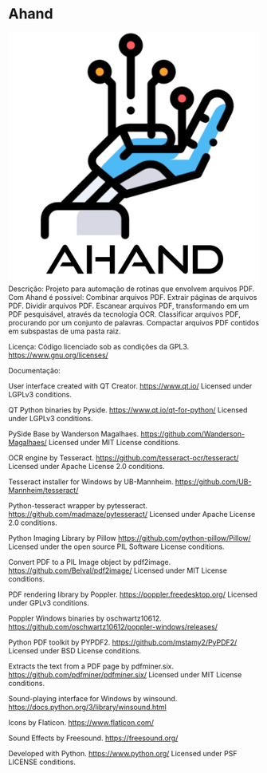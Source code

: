 # Ahand
![logoahand](logofull.png)
Descrição:
    Projeto para automação de rotinas que envolvem arquivos PDF.
    Com Ahand é possível:
    Combinar arquivos PDF.
    Extrair páginas de arquivos PDF.
    Dividir arquivos PDF.
    Escanear arquivos PDF, transformando em um PDF pesquisável, através da tecnologia OCR.
    Classificar arquivos PDF, procurando por um conjunto de palavras.
    Compactar arquivos PDF contidos em subspastas de uma pasta raiz.
    
Licença:
    Código licenciado sob as condições da GPL3.
    https://www.gnu.org/licenses/
    
Documentação:

User interface created with QT Creator.
https://www.qt.io/
Licensed under LGPLv3 conditions.

QT Python binaries by Pyside.
https://www.qt.io/qt-for-python/
Licensed under LGPLv3 conditions.

PySide Base by Wanderson Magalhaes.
https://github.com/Wanderson-Magalhaes/
Licensed under MIT License conditions.

OCR engine by Tesseract.
https://github.com/tesseract-ocr/tesseract/
Licensed under Apache License 2.0 conditions.

Tesseract installer for Windows by UB-Mannheim.
https://github.com/UB-Mannheim/tesseract/

Python-tesseract wrapper by pytesseract.
https://github.com/madmaze/pytesseract/
Licensed under Apache License 2.0 conditions.

Python Imaging Library by Pillow
https://github.com/python-pillow/Pillow/
Licensed under the open source PIL Software License conditions.

Convert PDF to a PIL Image object by pdf2image.
https://github.com/Belval/pdf2image/
Licensed under MIT License conditions.

PDF rendering library by Poppler.
https://poppler.freedesktop.org/
Licensed under GPLv3 conditions.

Poppler Windows binaries by oschwartz10612.
https://github.com/oschwartz10612/poppler-windows/releases/

Python PDF toolkit by PYPDF2.
https://github.com/mstamy2/PyPDF2/
Licensed under BSD License conditions.

Extracts the text from a PDF page by pdfminer.six.
https://github.com/pdfminer/pdfminer.six/
Licensed under MIT License conditions.

Sound-playing interface for Windows by winsound.
https://docs.python.org/3/library/winsound.html

Icons by Flaticon.
https://www.flaticon.com/

Sound Effects by Freesound.
https://freesound.org/

Developed with Python.
https://www.python.org/
Licensed under PSF LICENSE conditions.
